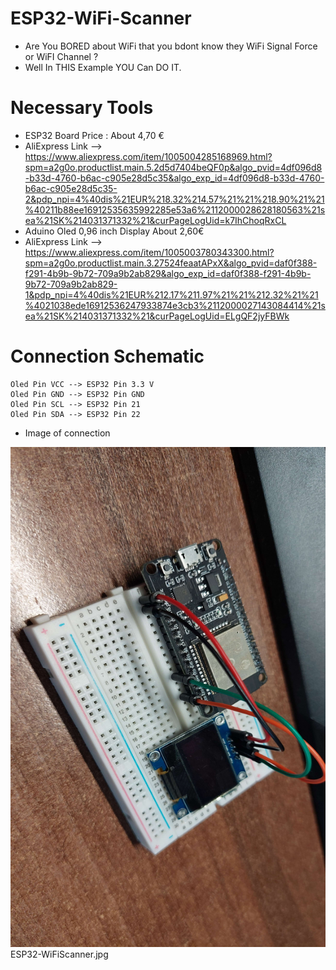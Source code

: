# ESP32-WiFi-Scanner

- Are You BORED about WiFi that you bdont know they WiFi Signal Force or WiFI Channel ?
- Well In THIS Example YOU Can DO IT.
# Necessary Tools
- ESP32 Board Price : About 4,70 €
- AliExpress Link --> https://www.aliexpress.com/item/1005004285168969.html?spm=a2g0o.productlist.main.5.2d5d7404beQF0p&algo_pvid=4df096d8-b33d-4760-b6ac-c905e28d5c35&algo_exp_id=4df096d8-b33d-4760-b6ac-c905e28d5c35-2&pdp_npi=4%40dis%21EUR%218.32%214.57%21%21%218.90%21%21%40211b88ee16912535635992285e53a6%2112000028628180563%21sea%21SK%214031371332%21&curPageLogUid=k7IhChoqRxCL
- Aduino Oled 0,96 inch Display About 2,60€
- AliExpress Link --> https://www.aliexpress.com/item/1005003780343300.html?spm=a2g0o.productlist.main.3.27524feaatAPxX&algo_pvid=daf0f388-f291-4b9b-9b72-709a9b2ab829&algo_exp_id=daf0f388-f291-4b9b-9b72-709a9b2ab829-1&pdp_npi=4%40dis%21EUR%212.17%211.97%21%21%212.32%21%21%4021038ede16912536247933874e3cb3%2112000027143084414%21sea%21SK%214031371332%21&curPageLogUid=ELgQF2jyFBWk
# Connection Schematic
```
Oled Pin VCC --> ESP32 Pin 3.3 V
Oled Pin GND --> ESP32 Pin GND
Oled Pin SCL --> ESP32 Pin 21
Oled Pin SDA --> ESP32 Pin 22
```
- Image of connection
<img src="ESP32-WiFiScanner.jpg" alt="ESP32-WiFiScanner" width="600" height="800">
ESP32-WiFiScanner.jpg

